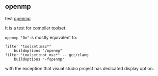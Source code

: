 ## openmp
test [openmp](https://premake.github.io/docs/openmp/)

It is a test for compiler toolset.

`openmp "On"` is mostly equivalent to:
```
filter "toolset:msc*"
	buildoptions "/openmp"
filter "toolset:not msc*" -- gcc/clang
	buildoptions "-fopenmp"
```
with the exception that visual studio project has dedicated display option.
